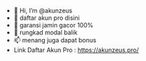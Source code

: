 - 👋 Hi, I’m @akunzeus
- 👀 daftar akun pro disini
- 🌱 garansi jamin gacor 100%
- 💞️ rungkad modal balik
- 📫 menang juga dapat bonus
- Link Daftar Akun Pro : https://akunzeus.pro/
<!---
akunzeus/akunzeus is a ✨ special ✨ repository because its `README.md` (this file) appears on your GitHub profile.
You can click the Preview link to take a look at your changes.
--->
